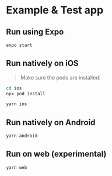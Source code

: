 # Example & Test app

## Run using Expo

```sh
expo start
```

## Run natively on iOS

> Make sure the pods are installed:

```sh
cd ios
npx pod install
```

```sh
yarn ios
```

## Run natively on Android

```sh
yarn android
```

## Run on web (experimental)

```sh
yarn web
```
